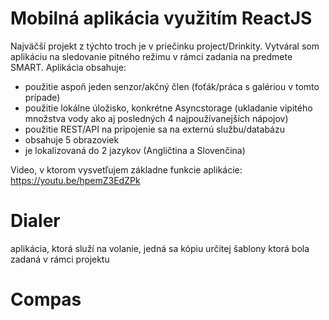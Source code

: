 <h1>Mobilná aplikácia využitím ReactJS</h1>

Najväčší projekt z týchto troch je v priečinku project/Drinkity. Vytváral som aplikáciu na sledovanie pitného režimu v rámci zadania na predmete SMART. 
Aplikácia obsahuje:
- použitie aspoň jeden senzor/akčný člen (foťák/práca s galériou v tomto prípade)
- použitie lokálne úložisko, konkrétne Asyncstorage (ukladanie vipitého množstva vody ako aj posledných 4 najpoužívanejších nápojov)
- použitie REST/API na pripojenie sa na externú službu/databázu 
- obsahuje 5 obrazoviek
- je lokalizovaná do 2 jazykov (Angličtina a Slovenčina)

Video, v ktorom vysvetľujem základne funkcie aplikácie: https://youtu.be/hpemZ3EdZPk

<h1>Dialer</h1>
aplikácia, ktorá služí na volanie, jedná sa kópiu určitej šablony ktorá bola zadaná v rámci projektu

<h1>Compas</h1>
